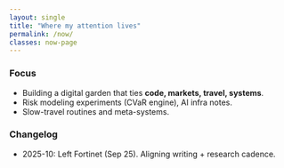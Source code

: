 ```yaml
---
layout: single
title: "Where my attention lives"
permalink: /now/
classes: now-page
---
```


### Focus
- Building a digital garden that ties **code, markets, travel, systems**.
- Risk modeling experiments (CVaR engine), AI infra notes.
- Slow-travel routines and meta-systems.

### Changelog
- 2025-10: Left Fortinet (Sep 25). Aligning writing + research cadence.
